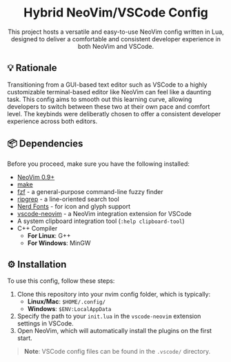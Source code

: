 <h1 align="center">Hybrid NeoVim/VSCode Config</h1>

<div align="center">
  This project hosts a versatile and easy-to-use NeoVim config
  written in Lua, designed to deliver a comfortable and consistent
  developer experience in both NeoVim and VSCode.
</div>

## 💡 Rationale

Transitioning from a GUI-based text editor such as VSCode to a highly
customizable terminal-based editor like NeoVim can feel like a daunting task.
This config aims to smooth out this learning curve, allowing developers
to switch between these two at their own pace and comfort level.
The keybinds were deliberatly chosen to offer a consistent developer
experience across both editors.

## 📦 Dependencies

Before you proceed, make sure you have the following installed:

- [NeoVim 0.9+](https://github.com/neovim/neovim)
- [make](https://www.gnu.org/software/make/)
- [fzf](https://github.com/junegunn/fzf) - a general-purpose command-line fuzzy finder
- [ripgrep](https://github.com/BurntSushi/ripgrep) - a line-oriented search tool
- [Nerd Fonts](https://www.nerdfonts.com/font-downloads) - for icon and glyph support
- [vscode-neovim](https://github.com/vscode-neovim/vscode-neovim/) - a NeoVim integration extension for VSCode
- A system clipboard integration tool (`:help clipboard-tool`)
- C++ Compiler
  - **For Linux**: G++
  - **For Windows**: MinGW

## ⚙️ Installation

To use this config, follow these steps:

1. Clone this repository into your nvim config folder, which is typically:
    - **Linux/Mac**: `$HOME/.config/`
    - **Windows**: `$ENV:LocalAppData`
2. Specify the path to your `init.lua` in the `vscode-neovim` extension settings in VSCode.
3. Open NeoVim, which will automatically install the plugins on the first start.

> **Note**: VSCode config files can be found in the `.vscode/` directory.
